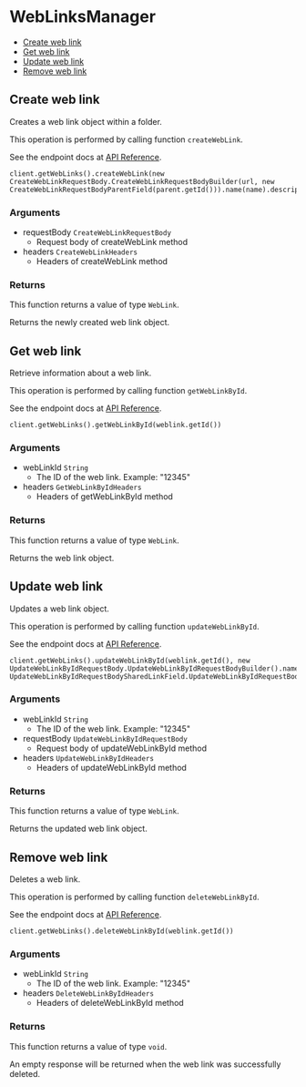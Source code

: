 # WebLinksManager


- [Create web link](#create-web-link)
- [Get web link](#get-web-link)
- [Update web link](#update-web-link)
- [Remove web link](#remove-web-link)

## Create web link

Creates a web link object within a folder.

This operation is performed by calling function `createWebLink`.

See the endpoint docs at
[API Reference](https://developer.box.com/reference/post-web-links/).

<!-- sample post_web_links -->
```
client.getWebLinks().createWebLink(new CreateWebLinkRequestBody.CreateWebLinkRequestBodyBuilder(url, new CreateWebLinkRequestBodyParentField(parent.getId())).name(name).description(description).build())
```

### Arguments

- requestBody `CreateWebLinkRequestBody`
  - Request body of createWebLink method
- headers `CreateWebLinkHeaders`
  - Headers of createWebLink method


### Returns

This function returns a value of type `WebLink`.

Returns the newly created web link object.


## Get web link

Retrieve information about a web link.

This operation is performed by calling function `getWebLinkById`.

See the endpoint docs at
[API Reference](https://developer.box.com/reference/get-web-links-id/).

<!-- sample get_web_links_id -->
```
client.getWebLinks().getWebLinkById(weblink.getId())
```

### Arguments

- webLinkId `String`
  - The ID of the web link. Example: "12345"
- headers `GetWebLinkByIdHeaders`
  - Headers of getWebLinkById method


### Returns

This function returns a value of type `WebLink`.

Returns the web link object.


## Update web link

Updates a web link object.

This operation is performed by calling function `updateWebLinkById`.

See the endpoint docs at
[API Reference](https://developer.box.com/reference/put-web-links-id/).

<!-- sample put_web_links_id -->
```
client.getWebLinks().updateWebLinkById(weblink.getId(), new UpdateWebLinkByIdRequestBody.UpdateWebLinkByIdRequestBodyBuilder().name(updatedName).sharedLink(new UpdateWebLinkByIdRequestBodySharedLinkField.UpdateWebLinkByIdRequestBodySharedLinkFieldBuilder().access(UpdateWebLinkByIdRequestBodySharedLinkAccessField.OPEN).password(password).build()).build())
```

### Arguments

- webLinkId `String`
  - The ID of the web link. Example: "12345"
- requestBody `UpdateWebLinkByIdRequestBody`
  - Request body of updateWebLinkById method
- headers `UpdateWebLinkByIdHeaders`
  - Headers of updateWebLinkById method


### Returns

This function returns a value of type `WebLink`.

Returns the updated web link object.


## Remove web link

Deletes a web link.

This operation is performed by calling function `deleteWebLinkById`.

See the endpoint docs at
[API Reference](https://developer.box.com/reference/delete-web-links-id/).

<!-- sample delete_web_links_id -->
```
client.getWebLinks().deleteWebLinkById(weblink.getId())
```

### Arguments

- webLinkId `String`
  - The ID of the web link. Example: "12345"
- headers `DeleteWebLinkByIdHeaders`
  - Headers of deleteWebLinkById method


### Returns

This function returns a value of type `void`.

An empty response will be returned when the web link
was successfully deleted.


